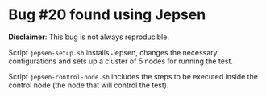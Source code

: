 # Bug #20 found using Jepsen
**Disclaimer**: This bug is not always reproducible. 

Script `jepsen-setup.sh` installs Jepsen, changes the necessary configurations and sets up a cluster of 5 nodes for running the test.
  
Script `jepsen-control-node.sh` includes the steps to be executed inside the control node (the node that will control the test).
